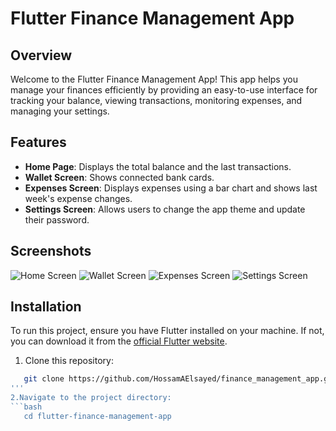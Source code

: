 # Flutter Finance Management App

## Overview

Welcome to the Flutter Finance Management App! This app helps you manage your finances efficiently by providing an easy-to-use interface for tracking your balance, viewing transactions, monitoring expenses, and managing your settings.

## Features

- **Home Page**: Displays the total balance and the last transactions.
- **Wallet Screen**: Shows connected bank cards.
- **Expenses Screen**: Displays expenses using a bar chart and shows last week's expense changes.
- **Settings Screen**: Allows users to change the app theme and update their password.

## Screenshots

![Home Screen](path-to-home-screen-screenshot)
![Wallet Screen](path-to-wallet-screen-screenshot)
![Expenses Screen](path-to-expenses-screen-screenshot)
![Settings Screen](path-to-settings-screen-screenshot)

## Installation

To run this project, ensure you have Flutter installed on your machine. If not, you can download it from the [official Flutter website](https://flutter.dev).

1. Clone this repository:
```bash 
   git clone https://github.com/HossamAElsayed/finance_management_app.git
'''
2.Navigate to the project directory:
```bash
   cd flutter-finance-management-app